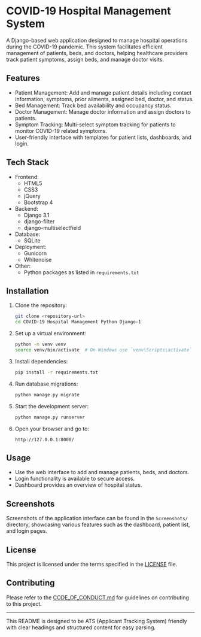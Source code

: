 # COVID-19 Hospital Management System

A Django-based web application designed to manage hospital operations during the COVID-19 pandemic. This system facilitates efficient management of patients, beds, and doctors, helping healthcare providers track patient symptoms, assign beds, and manage doctor visits.

## Features

- Patient Management: Add and manage patient details including contact information, symptoms, prior ailments, assigned bed, doctor, and status.
- Bed Management: Track bed availability and occupancy status.
- Doctor Management: Manage doctor information and assign doctors to patients.
- Symptom Tracking: Multi-select symptom tracking for patients to monitor COVID-19 related symptoms.
- User-friendly interface with templates for patient lists, dashboards, and login.

## Tech Stack

- Frontend:
  - HTML5
  - CSS3
  - jQuery
  - Bootstrap 4
- Backend:
  - Django 3.1
  - django-filter
  - django-multiselectfield
- Database:
  - SQLite
- Deployment:
  - Gunicorn
  - Whitenoise
- Other:
  - Python packages as listed in `requirements.txt`

## Installation

1. Clone the repository:
   ```bash
   git clone <repository-url>
   cd COVID-19 Hospital Management Python Django-1
   ```

2. Set up a virtual environment:
   ```bash
   python -m venv venv
   source venv/bin/activate  # On Windows use `venv\Scripts\activate`
   ```

3. Install dependencies:
   ```bash
   pip install -r requirements.txt
   ```

4. Run database migrations:
   ```bash
   python manage.py migrate
   ```

5. Start the development server:
   ```bash
   python manage.py runserver
   ```

6. Open your browser and go to:
   ```
   http://127.0.0.1:8000/
   ```

## Usage

- Use the web interface to add and manage patients, beds, and doctors.
- Login functionality is available to secure access.
- Dashboard provides an overview of hospital status.

## Screenshots

Screenshots of the application interface can be found in the `Screenshots/` directory, showcasing various features such as the dashboard, patient list, and login pages.

## License

This project is licensed under the terms specified in the [LICENSE](LICENSE) file.

## Contributing

Please refer to the [CODE_OF_CONDUCT.md](CODE_OF_CONDUCT.md) for guidelines on contributing to this project.

---

This README is designed to be ATS (Applicant Tracking System) friendly with clear headings and structured content for easy parsing.
